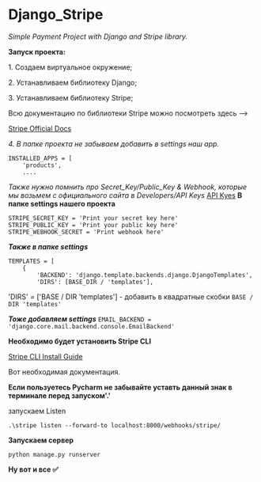 # Django_Stripe
*Simple Payment Project  with Django and Stripe library.*

**Запуск проекта:**
<div>
    <p>1. Создаем виртуальное окружение;</p>
    <p>2. Устанавливаем библиотеку Django;</p>
    <p>3. Устанавливаем библиотеку Stripe;</p>
    <p>Всю документацию по библиотеки Stripe можно посмотреть здесь --></p>
    <p><a href="https://stripe.com/docs/checkout/quickstart">Stripe Official Docs</a></p>
</div>

*4. В папке проекта не забываем добавить в settings наш app.*

```
INSTALLED_APPS = [
    'products',
    ....
```

*Также нужно помнить про Secret_Key/Public_Key & Webhook, которые мы возьмем с официального сайта в Developers/API Keys* <a href='https://dashboard.stripe.com/test/apikeys'> API Kyes</a>
**В папке settings нашего проекта**
```
STRIPE_SECRET_KEY = 'Print your secret key here'
STRIPE_PUBLIC_KEY = 'Print your public key here'
STRIPE_WEBHOOK_SECRET = 'Print webhook here'

```

__*Также в папке settings*__
```
TEMPLATES = [
    {
        'BACKEND': 'django.template.backends.django.DjangoTemplates',
        'DIRS': [BASE_DIR / 'templates'],
```
'DIRS' = ['BASE / DIR 'templates'] - добавить в квадратные скобки `BASE / DIR 'templates'`

__*Тоже добавляем settings*__
`EMAIL_BACKEND = 'django.core.mail.backend.console.EmailBackend'`

**Необходимо будет установить Stripe CLI**
<p><a href='https://stripe.com/docs/stripe-cli#install'> Stripe CLI Install Guide</a></p>
<p>Вот необходимая документация.</p>

__Если пользуетесь Pycharm не забывайте уставть данный знак в терминале перед запуском'.\'__

<p>запускаем Listen</p>

```
.\stripe listen --forward-to localhost:8000/webhooks/stripe/

```
**Запускаем сервер**

```
python manage.py runserver
```

**Ну вот и все 
:white_check_mark:**
